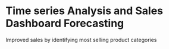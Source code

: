 # Time series Analysis and Sales Dashboard Forecasting
Improved sales by identifying most selling product categories
